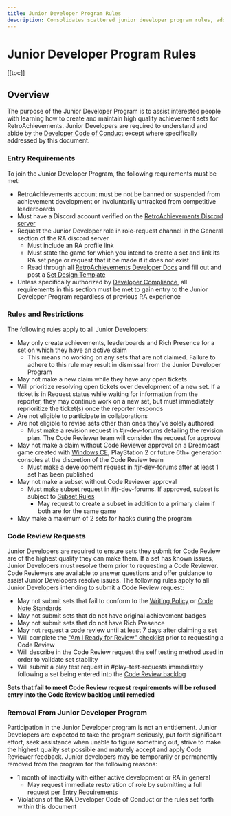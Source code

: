 ```yaml
---
title: Junior Developer Program Rules
description: Consolidates scattered junior developer program rules, adds clarification and introduces some new rules
---
```


# Junior Developer Program Rules

[[toc]]

## Overview

The purpose of the Junior Developer Program is to assist interested people with learning how to create and maintain high quality achievement sets for RetroAchievements. Junior Developers are required to understand and abide by the [Developer Code of Conduct](https://docs.retroachievements.org/guidelines/users/code-of-conduct.html) except where specifically addressed by this document.

### Entry Requirements

To join the Junior Developer Program, the following requirements must be met:
- RetroAchievements account must be not be banned or suspended from achievement development or involuntarily untracked from competitive leaderboards
- Must have a Discord account verified on the [RetroAchievements Discord server](https://discord.gg/dq2E4hE)
- Request the Junior Developer role in role-request channel in the General section of the RA discord server
  - Must include an RA profile link
  - Must state the game for which you intend to create a set and link its RA set page or request that it be made if it does not exist
  - Read through all [RetroAchievements Developer Docs](https://docs.retroachievements.org/developer-docs/) and fill out and post a [Set Design Template](https://docs.google.com/spreadsheets/d/1VC2phJ9AUcZK5Ll4bVuMpJXED8QdM_nw8OdSAuLc3bI/edit#gid=0)
- Unless specifically authorized by [Developer Compliance](https://retroachievements.org/messages/create?to=DevCompliance), all requirements in this section must be met to gain entry to the Junior Developer Program regardless of previous RA experience

### Rules and Restrictions

The following rules apply to all Junior Developers:
- May only create achievements, leaderboards and Rich Presence for a set on which they have an active claim
  - This means no working on any sets that are not claimed.  Failure to adhere to this rule may result in dismissal from the Junior Developer Program
- May not make a new claim while they have any open tickets
- Will prioritize resolving open tickets over development of a new set. If a ticket is in Request status while waiting for information from the reporter, they may continue work on a new set, but must immediately reprioritize the ticket(s) once the reporter responds
- Are not eligible to participate in collaborations
- Are not eligible to revise sets other than ones they've solely authored
  - Must make a revision request in #jr-dev-forums detailing the revision plan. The Code Reviewer team will consider the request for approval
- May not make a claim without Code Reviewer approval on a Dreamcast game created with [Windows CE](https://retroachievements.org/game/24833), PlayStation 2 or future 6th+ generation consoles at the discretion of the Code Review team
  - Must make a development request in #jr-dev-forums after at least 1 set has been published
- May not make a subset without Code Reviewer approval
  - Must make subset request in #jr-dev-forums. If approved, subset is subject to [Subset Rules](https://docs.retroachievements.org/guidelines/content/subsets.html)
    - May request to create a subset in addition to a primary claim if both are for the same game
- May make a maximum of 2 sets for hacks during the program

### Code Review Requests

Junior Developers are required to ensure sets they submit for Code Review are of the highest quality they can make them. If a set has known issues, Junior Developers must resolve them prior to requesting a Code Reviewer.  Code Reviewers are available to answer questions and offer guidance to assist Junior Developers resolve issues.  The following rules apply to all Junior Developers intending to submit a Code Review request:
- May not submit sets that fail to conform to the [Writing Policy](https://docs.retroachievements.org/guidelines/content/writing-policy.html) or [Code Note Standards](https://docs.retroachievements.org/guidelines/content/code-notes.html)
- May not submit sets that do not have original achievement badges
- May not submit sets that do not have Rich Presence
- May not request a code review until at least 7 days after claiming a set
- Will complete the ["Am I Ready for Review" checklist](https://docs.google.com/document/d/e/2PACX-1vSYRcYpyN0W8oP9Ho0YMiUutZEs-np4JDL-Be5IfuR5oyG_92wVwgwA5BkTHywK_olmzRBjpZGehKM6/pub) prior to requesting a Code Review
- Will describe in the Code Review request the self testing method used in order to validate set stability
- Will submit a play test request in #play-test-requests immediately following a set being entered into the [Code Review backlog](https://docs.google.com/spreadsheets/d/e/2PACX-1vSl4tRG-wV1lxtb-2ZJYRoM0VLnQPYoQO1jOVRmb8TFWldFJGr7RrO6-I-c6rWK0XsZ1h5pJEOStjmQ/pubhtml?gid=1582422742&single=true)


**Sets that fail to meet Code Review request requirements will be refused entry into the Code Review backlog until remedied**

### Removal From Junior Developer Program

Participation in the Junior Developer program is not an entitlement. Junior Developers are expected to take the program seriously, put forth significant effort, seek assistance when unable to figure something out, strive to make the highest quality set possible and maturely accept and apply Code Reviewer feedback. Junior developers may be temporarily or permanently removed from the program for the following reasons:
- 1 month of inactivity with either active development or RA in general
  - May request immediate restoration of role by submitting a full request per [Entry Requirements](#entry-requirements)
- Violations of the RA Developer Code of Conduct or the rules set forth within this document